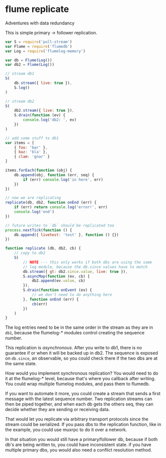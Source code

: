 # flume replicate

Adventures with data redundancy

This is simple primary -> follower replication. 

```js
var S = require('pull-stream')
var Flume = require('flumedb')
var Log = require('flumelog-memory')

var db = Flume(Log())
var db2 = Flume(Log())

// stream db1
S(
    db.stream({ live: true }),
    S.log()
)

// stream db2
S(
    db2.stream({ live: true }),
    S.drain(function (ev) {
        console.log('db2: ', ev)
    })
)

// add some stuff to db1
var items = [
    { foo: 'bar' },
    { baz: 'bla' },
    { clam: 'gnar' }
]

items.forEach(function (obj) {
    db.append(obj, function (err, seq) {
        if (err) console.log('in here', err)
    })
})

// now we are replicating
replicate(db, db2, function onEnd (err) {
    if (err) return console.log('error!', err)
    console.log('end')
})

// future writes to `db` should be replicated too
process.nextTick(function () {
    db.append({ livetest: 'test' }, function () {})
})

function replicate (db, db2, cb) {
    // copy to db2
    S(
        // NOTE --- this only works if both dbs are using the same
        // log module, because the db.since values have to match
        db.stream({ gt: db2.since.value, live: true }),
        S.asyncMap(function (ev, cb) {
            db2.append(ev.value, cb)
        }),
        S.drain(function onEvent (ev) {
            // we don't need to do anything here
        }, function onEnd (err) {
            cb(err)
        })
    )
}


```

The log entries need to be in the same order in the stream as they are in  `db1`, because the flumelog-\* modules control creating the sequence number.

This replication is *asynchronous*. After you write to db1, there is no guarantee if or when it will be backed up in db2. The sequence is exposed on `db.since`, an observable, so you could check there if the two dbs are at the same state.

How would you implement synchronous replication? You would need to do it at the flumelog-\* level, because that's where you callback after writing. You could wrap multiple flumelog modules, and pass them to flumedb.

If you want to automate it more, you could create a stream that sends a first message with the latest sequence number. Two replication streams can then be piped together, and when each db gets the others seq, they can decide whether they are sending or receiving data.

That would let you replicate via arbitrary transport protocols since the stream could be serialized. If you pass dbs to the replication function, like in the example, you could use muxrpc to do it over a network.

In that situation you would still have a primary/follower db, because if both db's are being written to, you could have inconsistent state. if you have multiple primary dbs, you would also need a conflict resolution method.


